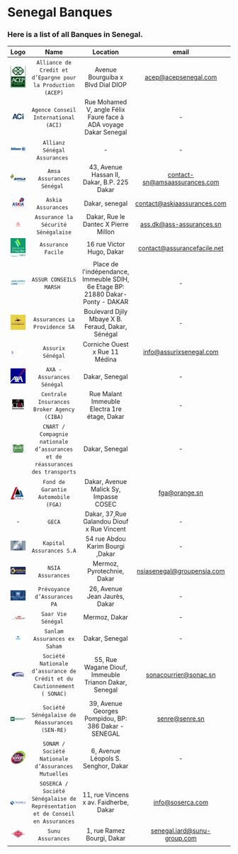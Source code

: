 # Senegal Banques
### Here is a list of all Banques in Senegal.

|              Logo              |                                     Name                                      |                                    Location                                    |             email             |                      website                       |             phone              |
|:------------------------------:|:-----------------------------------------------------------------------------:|:------------------------------------------------------------------------------:|:-----------------------------:|:--------------------------------------------------:|:------------------------------:|
|   ![img.png](assets/img.png)   |          `Alliance de Credit et d’Epargne pour la Production (ACEP)`          |                       Avenue Bourguiba x Blvd Dial DIOP                        |     acep@acepsenegal.com      |            http://www.acepsenegal.com/             | 221338697550/65 - 221338252935 |
| ![img_1.png](assets/img_1.png) |                     `Agence Conseil International (ACI)`                      |        Rue Mohamed V, angle Félix Faure face à ADA voyage Dakar Senegal        |               -               |            https://aci-assurances.com/             |          221338220717          |
| ![img_2.png](assets/img_2.png) |                         `Allianz Sénégal Assurances `                         |                                       -                                        |               -               |        https://www.allianz.sn/contact.html         |               -                |
| ![img.png](assets/img_23.png)  |                          `Amsa Assurances Sénégal `                           |                  43, Avenue Hassan II, Dakar, B.P. 225 Dakar                   | contact-sn@amsaassurances.com |          https://amsaassurances.com/web3/          |  221338393600 - 221338393601   |
|  ![img.png](assets/img_3.png)  |                              `Askia Assurances `                              |                                 Dakar, senegal                                 |  contact@askiaassurances.com  |            https://askiaassurances.net/            |  221338894041  - 221776692222  |
|  ![img.png](assets/img_4.png)  |                      `Assurance la Sécurité Sénégalaise`                      |                      Dakar, Rue le Dantec X Pierre Millon                      |   ass.dk@ass-assurances.sn    |           https://lasecu-assurances.sn/            |          221338490599          |
|  ![img.png](assets/img_5.png)  |                              `Assurance Facile`                               |                           16 rue Victor Hugo, Dakar                            |  contact@assurancefacile.net  |            https://assurancefacile.net/            |          221338211418          |
|  ![img.png](assets/img_6.png)  |                            `ASSUR CONSEILS MARSH `                            | Place de l'indépendance, Immeuble SDIH, 6e Etage BP: 21880 Dakar-Ponty - DAKAR |               -               |                         -                          |  221338893600 - 221338223830   |
|  ![img.png](assets/img_7.png)  |                         `Assurances La Providence SA`                         |               Boulevard Djily Mbaye X B. Feraud, Dakar, Sénégal                |               -               |        https://assuranceslaprovidence.com/         |          221338899077          |
|  ![img.png](assets/img_8.png)  |                               `Assurix Sénégal`                               |                         Corniche Ouest x Rue 11 Médina                         |    info@assurixsenegal.com    |          https://www.assurixsenegal.com/           |               -                |
|  ![img.png](assets/img_9.png)  |                          `AXA - Assurances Sénégal `                          |                                 Dakar, Senegal                                 |               -               |               https://www.axa.snsn/                |               -                |
| ![img.png](assets/img_10.png)  |                  `Centrale Insurances Broker Agency (CIBA)`                   |                  Rue Malant Immeuble Electra 1re étage, Dakar                  |               -               |                         -                          |               -                |
| ![img.png](assets/img_11.png)  | `CNART / Compagnie nationale d’assurances et de réassurances des transports`  |                                 Dakar, Senegal                                 |               -               |                         -                          |           338354254            |
| ![img.png](assets/img_12.png)  |                      `Fond de Garantie Automobile (FGA)`                      |                     Dakar, Avenue Malick Sy, Impasse COSEC                     |         fga@orange.sn         |                https://www.fga.sn/                 |          221338897171          |
|               -                |                                    `GECA`                                     |                   Dakar, 37,Rue Galandou Diouf x Rue Vincent                   |               -               |                         -                          |               -                |
| ![img.png](assets/img_13.png)  |                           `Kapital Assurances S.A`                            |                        54 rue Abdou Karim Bourgi ,Dakar                        |               -               |                         -                          |               -                |
| ![img.png](assets/img_14.png)  |                               `NSIA Assurances`                               |                           Mermoz, Pyrotechnie, Dakar                           |  nsiasenegal@groupensia.com   |           https://www.nsiassurances.sn/            |  221338896060 - 221778211010   |
| ![img.png](assets/img_15.png)  |                         `Prévoyance d’Assurances PA`                          |                         26, Avenue Jean Jaurès, Dakar                          |               -               |           https://www.nsiassurances.sn/            |          221338895252          |
| ![img.png](assets/img_16.png)  |                              `Saar Vie Sénégal `                              |                                 Mermoz, Dakar                                  |               -               |                https://saarvie.sn/                 |  221338649458 - 221338649451   |
| ![img.png](assets/img_17.png)  |                         `Sanlam Assurances ex Saham`                          |                                 Dakar, Senegal                                 |               -               |               https://sn.sanlam.com/               |          221338496900          |
| ![img.png](assets/img_18.png)  |    `Société Nationale d’assurance de Crédit et du Cautionnement ( SONAC)`     |             55, Rue Wagane Diouf, Immeuble Trianon Dakar, Senegal              |     sonacourrier@sonac.sn     |          https://www.sonacassurances.com/          |          221338898210          |
| ![img.png](assets/img_19.png)  |                `Société Sénégalaise de Réassurances (SEN-RE)`                 |              39, Avenue Georges Pompidou, BP: 386 Dakar - SENEGAL              |        senre@senre.sn         |                https://sen-re.com/                 |          221338228089          |
| ![img.png](assets/img_20.png)  |              `SONAM / Société Nationale d’Assurances Mutuelles`               |                      6, Avenue Léopols S. Senghor, Dakar                       |               -               |          https://www.sonamassurances.sn/           |               -                |
| ![img.png](assets/img_21.png)  | `SOSERCA / Société Sénégalaise de Représentation et de Conseil en Assurances` |                     11, rue Vincens x av. Faidherbe, Dakar                     |       info@soserca.com        |              https://www.soserca.com/              |  221338496383 - 221338235887   |
| ![img.png](assets/img_22.png)  |                               `Sunu Assurances`                               |                           1, rue Ramez Bourgi, Dakar                           | senegal.iard@sunu-group.com   | https://sunu-group.com/fr/notrereseau/filiales/sn  |  221338896200 - 221338213363   |
|                                |                                                                               |                                                                                |                               |                                                    |                                |